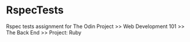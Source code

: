 # RspecTests
Rspec tests assignment for The Odin Project >> Web Development 101 >> The Back End >> Project: Ruby
